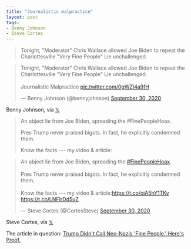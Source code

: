 ```yaml
---
title: "Journalistic malpractice"
layout: post
tags:
- Benny Johnson
- Steve Cortes
---
```


> Tonight, "Moderator" Chris Wallace allowed Joe Biden to repeat the Charlottesville "Very Fine People" Lie unchallenged.

<blockquote class="twitter-tweet"><p lang="en" dir="ltr">Tonight, "Moderator" Chris Wallace allowed Joe Biden to repeat the Charlottesville "Very Fine People" Lie unchallenged.<br><br>Journalistic Malpractice <a href="https://t.co/0gWZl4a9fH">pic.twitter.com/0gWZl4a9fH</a></p>&mdash; Benny Johnson (@bennyjohnson) <a href="https://twitter.com/bennyjohnson/status/1311157959561486337?ref_src=twsrc%5Etfw">September 30, 2020</a></blockquote>

Benny Johnson, via [𝕏](https://x.com)

> An abject lie from Joe Biden, spreading the #FinePeopleHoax.
>
> Pres Trump never praised bigots. In fact, he explicitly condemned them.
>
> Know the facts --- my video &amp; article:

<blockquote class="twitter-tweet"><p lang="en" dir="ltr">An abject lie from Joe Biden, spreading the <a href="https://twitter.com/hashtag/FinePeopleHoax?src=hash&amp;ref_src=twsrc%5Etfw">#FinePeopleHoax</a>.<br><br>Pres Trump never praised bigots. In fact, he explicitly condemned them. <br><br>Know the facts --- my video &amp; article:<a href="https://t.co/oiA5hY1TKv">https://t.co/oiA5hY1TKv</a> <a href="https://t.co/LNFIrDd5uZ">https://t.co/LNFIrDd5uZ</a></p>&mdash; Steve Cortes (@CortesSteve) <a href="https://twitter.com/CortesSteve/status/1311123079192604672?ref_src=twsrc%5Etfw">September 30, 2020</a></blockquote> <script async src="https://platform.twitter.com/widgets.js" charset="utf-8"></script>

Steve Cortes, via [𝕏](https://x.com)

The article in question: [Trump Didn't Call Neo-Nazis 'Fine People.' Here's Proof.](https://www.realclearpolitics.com/articles/2019/03/21/trump_didnt_call_neo-nazis_fine_people_heres_proof_139815.html)
